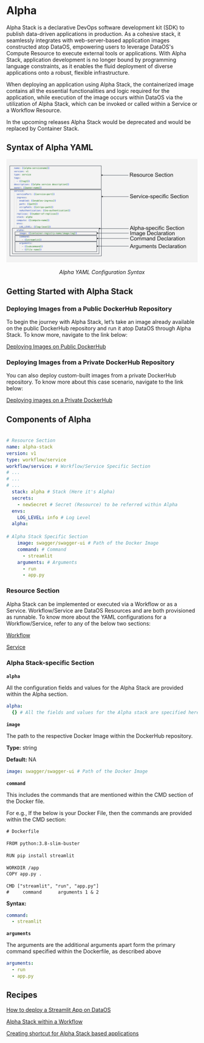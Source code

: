 # Alpha

Alpha Stack is a declarative DevOps software development kit (SDK) to publish data-driven applications in production. As a cohesive stack, it seamlessly integrates with web-server-based application images constructed atop DataOS, empowering users to leverage DataOS's Compute Resource to execute external tools or applications. With Alpha Stack, application development is no longer bound by programming language constraints, as it enables the fluid deployment of diverse applications onto a robust, flexible infrastructure.

When deploying an application using Alpha Stack, the containerized image contains all the essential functionalities and logic required for the application, while execution of the image occurs within DataOS via the utilization of Alpha Stack, which can be invoked or called within a Service or a Workflow Resource.

<aside class="callout">

In the upcoming releases Alpha Stack would be deprecated and would be replaced by Container Stack.

</aside>

## Syntax of Alpha YAML

![Alpha YAML Configuration Syntax](./alpha/alpha_syntax.png)

<center><i>Alpha YAML Configuration Syntax</i></center>

## Getting Started with Alpha Stack

### **Deploying Images from a Public DockerHub Repository**

To begin the journey with Alpha Stack, let’s take an image already available on the public DockerHub repository and run it atop DataOS through Alpha Stack. To know more, navigate to the link below:

[Deploying Images on Public DockerHub ](./alpha/deploying_images_on_public_dockerhub.md)

### **Deploying Images from a Private DockerHub Repository**

You can also deploy custom-built images from a private DockerHub repository. To know more about this case scenario, navigate to the link below:

[Deploying images on a Private DockerHub ](./alpha/deploying_images_on_a_private_dockerhub.md)

## Components of Alpha

```yaml

# Resource Section
name: alpha-stack
version: v1
type: workflow/service
workflow/service: # Workflow/Service Specific Section
# ...
# ...
# ...
  stack: alpha # Stack (Here it's Alpha)
  secrets:
  	- newSecret # Secret (Resource) to be referred within Alpha
  envs:
  	LOG_LEVEL: info # Log Level
  alpha:

# Alpha Stack Specific Section
    image: swagger/swagger-ui # Path of the Docker Image
	command: # Command
	  - streamlit
    arguments: # Arguments
      - run
	  - app.py
```

### **Resource Section**

Alpha Stack can be implemented or executed via a Workflow or as a Service. Workflow/Service are DataOS Resources and are both provisioned as runnable. To know more about the YAML configurations for a Workflow/Service, refer to any of the below two sections:

[Workflow](../workflow.md)

[Service](../service.md)

### **Alpha Stack-specific Section**

**`alpha`**

All the configuration fields and values for the Alpha Stack are provided within the Alpha section.

```yaml
alpha:
  {} # All the fields and values for the Alpha stack are specified here
```

**`image`**

The path to the respective Docker Image within the DockerHub repository.

**Type:** string

**Default:** NA

```yaml
image: swagger/swagger-ui # Path of the Docker Image
```

**`command`**

This includes the commands that are mentioned within the CMD section of the Docker file.

For e.g., If the below is your Docker File, then the commands are provided within the CMD section:

```docker
# Dockerfile

FROM python:3.8-slim-buster

RUN pip install streamlit

WORKDIR /app
COPY app.py .

CMD ["streamlit", "run", "app.py"]
#     command      arguments 1 & 2
```

**Syntax:**

```yaml
command: 
  - streamlit
```

**`arguments`**

The arguments are the additional arguments apart form the primary command specified within the Dockerfile, as described above

```yaml
arguments:
  - run
  - app.py
```

## Recipes

[How to deploy a Streamlit App on DataOS](./alpha/build_a_streamlit_app_on_dataos.md)

[Alpha Stack within a Workflow](./alpha/alpha_stack_within_a_workflow.md)

[Creating shortcut for Alpha Stack based applications](./alpha/alpha_stack_based_app_shortcut.md)
